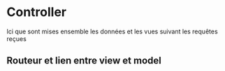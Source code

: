 # Controller 

Ici que sont mises ensemble les données et les vues suivant les requêtes reçues 

## Routeur et lien entre view et model 
